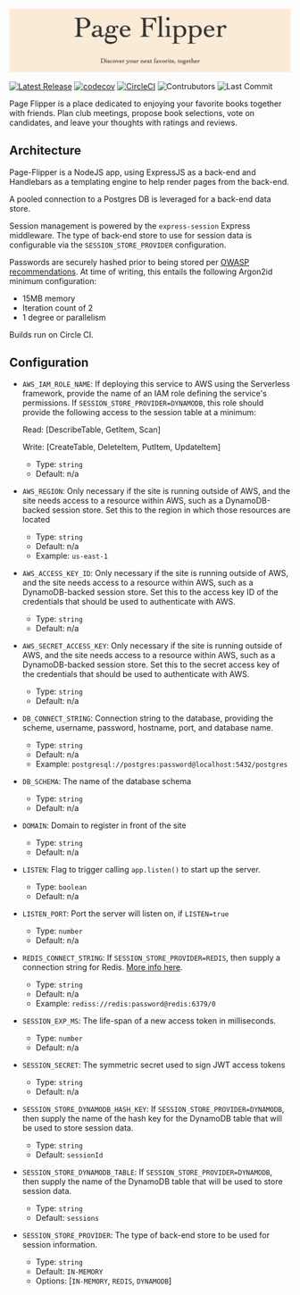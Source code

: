 ![page-flipper](img/repo-banner.png)

[![Latest Release](https://img.shields.io/github/v/release/Ubunfu/page-flipper)](https://github.com/Ubunfu/page-flipper/releases)
[![codecov](https://codecov.io/gh/Ubunfu/page-flipper/branch/master/graph/badge.svg?token=D2SOLR1VOK)](https://codecov.io/gh/Ubunfu/page-flipper)
[![CircleCI](https://img.shields.io/circleci/build/github/Ubunfu/page-flipper?logo=circleci)](https://app.circleci.com/pipelines/github/Ubunfu/page-flipper)
![Contrubutors](https://img.shields.io/github/contributors/Ubunfu/page-flipper?color=blue)
![Last Commit](https://img.shields.io/github/last-commit/Ubunfu/page-flipper)

Page Flipper is a place dedicated to enjoying your favorite books together with friends. 
Plan club meetings, propose book selections, vote on candidates, and leave your thoughts 
with ratings and reviews.

## Architecture
Page-Flipper is a NodeJS app, using ExpressJS as a back-end and Handlebars as a templating
engine to help render pages from the back-end.  

A pooled connection to a Postgres DB is leveraged for a back-end data store.

Session management is powered by the `express-session` Express middleware.  The type of 
back-end store to use for session data is configurable via the `SESSION_STORE_PROVIDER` 
configuration.

Passwords are securely hashed prior to being stored per 
[OWASP recommendations](https://cheatsheetseries.owasp.org/cheatsheets/Password_Storage_Cheat_Sheet.html).
At time of writing, this entails the following Argon2id minimum configuration:
* 15MB memory
* Iteration count of 2
* 1 degree or parallelism

Builds run on Circle CI.

## Configuration
* `AWS_IAM_ROLE_NAME`: If deploying this service to AWS using the Serverless 
  framework, provide the name of an IAM role defining the service's permissions. If
  `SESSION_STORE_PROVIDER=DYNAMODB`, this role should provide the following access to
  the session table at a minimum: 
  
  Read: [DescribeTable, GetItem, Scan]
  
  Write: [CreateTable, DeleteItem, PutItem, UpdateItem]
  
  * Type: `string`
  * Default: n/a
* `AWS_REGION`: Only necessary if the site is running outside of AWS, and the site needs
    access to a resource within AWS, such as a DynamoDB-backed session store. Set this to
    the region in which those resources are located
    * Type: `string`
    * Default: n/a
    * Example: `us-east-1`
* `AWS_ACCESS_KEY_ID`: Only necessary if the site is running outside of AWS, and the site needs
    access to a resource within AWS, such as a DynamoDB-backed session store. Set this to
    the access key ID of the credentials that should be used to authenticate with AWS.
    * Type: `string`
    * Default: n/a
* `AWS_SECRET_ACCESS_KEY`: Only necessary if the site is running outside of AWS, and the site needs
    access to a resource within AWS, such as a DynamoDB-backed session store. Set this to
    the secret access key of the credentials that should be used to authenticate with AWS.
    * Type: `string`
    * Default: n/a
* `DB_CONNECT_STRING`: Connection string to the database, providing the scheme, 
    username, password, hostname, port, and database name. 
  * Type: `string`
  * Default: n/a
  * Example: `postgresql://postgres:password@localhost:5432/postgres`
* `DB_SCHEMA`: The name of the database schema
  * Type: `string`
  * Default: n/a
* `DOMAIN`: Domain to register in front of the site
  * Type: `string`
  * Default: n/a
* `LISTEN`: Flag to trigger calling `app.listen()` to start up the server.
  * Type: `boolean`
  * Default: n/a
* `LISTEN_PORT`: Port the server will listen on, if `LISTEN=true`
  * Type: `number`
  * Default: n/a
* `REDIS_CONNECT_STRING`: If `SESSION_STORE_PROVIDER=REDIS`, then supply a connection 
  string for Redis.  [More info here](https://www.npmjs.com/package/redis).
  * Type: `string`
  * Default: n/a
  * Example: `rediss://redis:password@redis:6379/0`
* `SESSION_EXP_MS`: The life-span of a new access token in milliseconds.
  * Type: `number`
  * Default: n/a
* `SESSION_SECRET`: The symmetric secret used to sign JWT access tokens
  * Type: `string`
  * Default: n/a
* `SESSION_STORE_DYNAMODB_HASH_KEY`: If `SESSION_STORE_PROVIDER=DYNAMODB`, then supply the name
  of the hash key for the DynamoDB table that will be used to store session data.
  * Type: `string`
  * Default: `sessionId`
* `SESSION_STORE_DYNAMODB_TABLE`: If `SESSION_STORE_PROVIDER=DYNAMODB`, then supply the name
  of the DynamoDB table that will be used to store session data.
  * Type: `string`
  * Default: `sessions`
* `SESSION_STORE_PROVIDER`: The type of back-end store to be used for session information. 
  * Type: `string`
  * Default: `IN-MEMORY`
  * Options: [`IN-MEMORY`, `REDIS`, `DYNAMODB`]